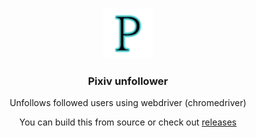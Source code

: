<br />
<p align="center">
  <a href="https://github.com/slaimeri/pixiv_unfollower">
    <img src="icon.png" alt="Logo" width="80" height="80">
  </a>

  <h3 align="center">Pixiv unfollower</h3>

  <p align="center">
    Unfollows followed users using webdriver (chromedriver)
    <br />
    <p align="center">You can build this from source or check out <a href="https://github.com/slaimeri/pixiv_unfollower/releases/tag/1.0">releases</a</p>
  </p>
</p>

